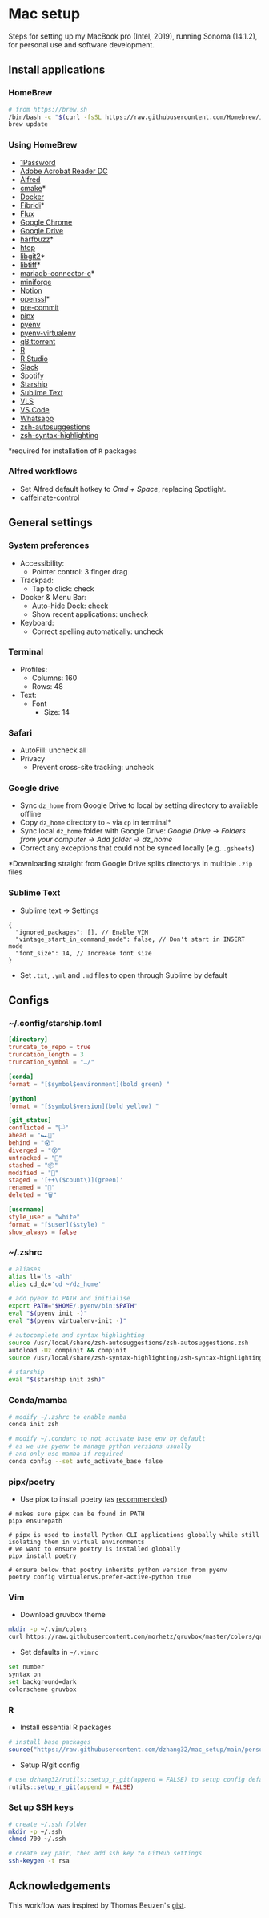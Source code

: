 # Mac setup

Steps for setting up my MacBook pro (Intel, 2019), running Sonoma (14.1.2), for personal use and software development.

## Install applications

### HomeBrew

```bash
# from https://brew.sh
/bin/bash -c "$(curl -fsSL https://raw.githubusercontent.com/Homebrew/install/HEAD/install.sh)"
brew update
```

### Using HomeBrew

- [1Password](https://formulae.brew.sh/cask/1password#default)
- [Adobe Acrobat Reader DC](https://formulae.brew.sh/cask/adobe-acrobat-reader)
- [Alfred](https://formulae.brew.sh/cask/alfred#default)
- [cmake](https://formulae.brew.sh/formula/cmake)*
- [Docker](https://formulae.brew.sh/cask/docker#default)
- [Fibridi](https://formulae.brew.sh/formula/fribidi#default)*
- [Flux](https://formulae.brew.sh/cask/flux#default)
- [Google Chrome](https://formulae.brew.sh/cask/google-chrome)
- [Google Drive](https://formulae.brew.sh/cask/google-drive#default)
- [harfbuzz](https://formulae.brew.sh/formula/harfbuzz#default)*
- [htop](https://formulae.brew.sh/formula/htop#default)
- [libgit2](https://formulae.brew.sh/formula/libgit2#default)*
- [libtiff](https://formulae.brew.sh/formula/libtiff#default)*
- [mariadb-connector-c](https://formulae.brew.sh/formula/mariadb-connector-c#default)*
- [miniforge](https://formulae.brew.sh/cask/miniforge)
- [Notion](https://formulae.brew.sh/cask/notion#default)
- [openssl](https://formulae.brew.sh/formula/openssl@3#default)*
- [pre-commit](https://formulae.brew.sh/formula/pre-commit)
- [pipx](https://formulae.brew.sh/formula/pipx)
- [pyenv](https://formulae.brew.sh/formula/pyenv#default)
- [pyenv-virtualenv](https://formulae.brew.sh/formula/pyenv-virtualenv)
- [qBittorrent](https://formulae.brew.sh/cask/qbittorrent#default)
- [R](https://formulae.brew.sh/formula/r#default)
- [R Studio](https://formulae.brew.sh/cask/rstudio#default)
- [Slack](https://formulae.brew.sh/cask/slack#default)
- [Spotify](https://formulae.brew.sh/cask/spotify#default)
- [Starship](https://formulae.brew.sh/formula/starship#default)
- [Sublime Text](https://formulae.brew.sh/cask/sublime-text#default)
- [VLS](https://formulae.brew.sh/cask/vlc#default)
- [VS Code](https://formulae.brew.sh/cask/visual-studio-code#default)
- [Whatsapp](https://formulae.brew.sh/cask/whatsapp#default)
- [zsh-autosuggestions](https://formulae.brew.sh/formula/zsh-autosuggestions#default)
- [zsh-syntax-highlighting](https://formulae.brew.sh/formula/zsh-syntax-highlighting#default)

*required for installation of `R` packages

### Alfred workflows

- Set Alfred default hotkey to *Cmd + Space*, replacing Spotlight.
- [caffeinate-control]([https://alfred.app/workflows/vitor/coffee-coffee/](http://www.packal.org/workflow/caffeinate-control))

## General settings

### System preferences

- Accessibility:
  - Pointer control: 3 finger drag
- Trackpad:
  - Tap to click: check
- Docker & Menu Bar:
  - Auto-hide Dock: check
  - Show recent applications: uncheck
- Keyboard: 
  - Correct spelling automatically: uncheck

### Terminal 

- Profiles: 
  - Columns: 160
  - Rows: 48
- Text:
  - Font
    - Size: 14

### Safari

- AutoFill: uncheck all
- Privacy
  - Prevent cross-site tracking: uncheck

### Google drive

- Sync `dz_home` from Google Drive to local by setting directory to available offline
- Copy `dz_home` directory to `~` via `cp` in terminal*
- Sync local `dz_home` folder with Google Drive: *Google Drive -> Folders from your computer -> Add folder -> dz_home*
- Correct any exceptions that could not be synced locally (e.g. `.gsheets`)

*Downloading straight from Google Drive splits directorys in multiple `.zip` files

### Sublime Text

- Sublime text -> Settings

```
{
  "ignored_packages": [], // Enable VIM
  "vintage_start_in_command_mode": false, // Don't start in INSERT mode 
  "font_size": 14, // Increase font size
}

```

- Set `.txt`, `.yml` and `.md` files to open through Sublime by default

## Configs

### ~/.config/starship.toml

```toml
[directory]
truncate_to_repo = true
truncation_length = 3
truncation_symbol = "…/"

[conda]
format = "[$symbol$environment](bold green) "

[python]
format = "[$symbol$version](bold yellow) "

[git_status]
conflicted = "🏳"
ahead = "🏎💨"
behind = "😰"
diverged = "😵"
untracked = "🤷‍"
stashed = "📦"
modified = "📝"
staged = '[++\($count\)](green)'
renamed = "👅"
deleted = "🗑"

[username]
style_user = "white"
format = "[$user]($style) "
show_always = false
```

### ~/.zshrc

```bash
# aliases
alias ll='ls -alh'
alias cd_dz='cd ~/dz_home'

# add pyenv to PATH and initialise
export PATH="$HOME/.pyenv/bin:$PATH"
eval "$(pyenv init -)"
eval "$(pyenv virtualenv-init -)"

# autocomplete and syntax highlighting
source /usr/local/share/zsh-autosuggestions/zsh-autosuggestions.zsh
autoload -Uz compinit && compinit
source /usr/local/share/zsh-syntax-highlighting/zsh-syntax-highlighting.zsh

# starship
eval "$(starship init zsh)"
```

### Conda/mamba

```bash
# modify ~/.zshrc to enable mamba
conda init zsh

# modify ~/.condarc to not activate base env by default
# as we use pyenv to manage python versions usually
# and only use mamba if required
conda config --set auto_activate_base false
```

### pipx/poetry

- Use pipx to install poetry (as [recommended](https://python-poetry.org/docs/))

```
# makes sure pipx can be found in PATH
pipx ensurepath

# pipx is used to install Python CLI applications globally while still isolating them in virtual environments
# we want to ensure poetry is installed globally
pipx install poetry

# ensure below that poetry inherits python version from pyenv
poetry config virtualenvs.prefer-active-python true
```

### Vim

- Download gruvbox theme

```bash
mkdir -p ~/.vim/colors
curl https://raw.githubusercontent.com/morhetz/gruvbox/master/colors/gruvbox.vim --output ~/.vim/colors/gruvbox.vim
```

- Set defaults in `~/.vimrc`

```bash
set number
syntax on
set background=dark
colorscheme gruvbox 
```

### R

- Install essential R packages 

```R
# install base packages
source("https://raw.githubusercontent.com/dzhang32/mac_setup/main/personal/setup_r_packages.R")
```

- Setup R/git config

```R
# use dzhang32/rutils::setup_r_git(append = FALSE) to setup config defaults
rutils::setup_r_git(append = FALSE)
```

### Set up SSH keys

```bash
# create ~/.ssh folder
mkdir -p ~/.ssh
chmod 700 ~/.ssh

# create key pair, then add ssh key to GitHub settings
ssh-keygen -t rsa
```

## Acknowledgements

This workflow was inspired by Thomas Beuzen's [gist](https://gist.github.com/TomasBeuzen/31e934a6ee2f1ab06c7e477478ceeb97).
